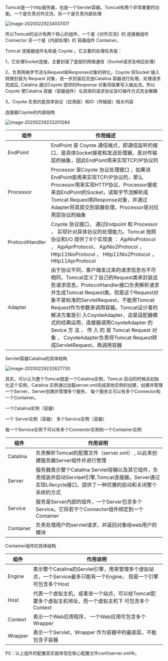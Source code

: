 Tomcat是一个http服务器，也是一个Servlet容器。Tomcat有两个非常重要的功能。一个是负责对外交流，另一个是负责内部处理



![image-20200229234037417](C:\Users\T\AppData\Roaming\Typora\typora-user-images\image-20200229234037417.png)



所以Tomcat的设计有两个核心的组件，一个是《对外交流》的 连接器组件Connector 另一个是《内部处理》的 容器组件 Container。

Tomcat 连接器组件名称是 Coyote  。它主要的处理任务是：

1，它处理Socket连接。主要封装了底层的网络通信（Socket请求及响应处理）

2，负责网络字节流与Request和Response对象的转化。Coyote 将Socket 输⼊转换封装为 Request 对象，进⼀步封装后交由Catalina 容器进⾏处理，处理请求完成后, Catalina 通过Coyote 提供的Response 对象将结果写⼊输出流。所以 Coyote 使Catalina 容器（容器组件）与具体的请求协议及IO操作⽅式完全解耦

3，Coyote 负责的是具体协议（应⽤层）和IO（传输层）相关内容  



连接器Coyote的内部结构

![image-20200229233201284](C:\Users\T\AppData\Roaming\Typora\typora-user-images\image-20200229233201284.png)



| **组件**        | **作⽤描述**                                                 |
| --------------- | ------------------------------------------------------------ |
| EndPoint        | EndPoint 是 Coyote  通信端点，即通信监听的接⼝，是具体Socket接收和发送处理器，是对传输层的抽象，因此EndPoint⽤来实现TCP/IP协议的 |
| Processor       | Processor 是Coyote  协议处理接⼝ ，如果说EndPoint是⽤来实现TCP/IP协议的，那么Processor⽤来实现HTTP协议，Processor接收来⾃EndPoint的Socket，读取字节流解析成Tomcat Request和Response对象，并通过Adapter将其提交到容器处理，Processor是对应⽤层协议的抽象 |
| ProtocolHandler | Coyote 协议接⼝， 通过Endpoint 和 Processor  ， 实现针对具体协议的处理能⼒。Tomcat  按照协议和I/O 提供了6个实现类 ： AjpNioProtocol  ， AjpAprProtocol， AjpNio2Protocol ， Http11NioProtocol ， Http11Nio2Protocol ，Http11AprProtocol |
| Adapter         | 由于协议不同，客户端发过来的请求信息也不尽相同，Tomcat定义了⾃⼰的Request类来封装这些请求信息。ProtocolHandler接⼝负责解析请求并⽣成Tomcat Request类。但是这个Request对象不是标准的ServletRequest，不能⽤Tomcat Request作为参数来调⽤容器。Tomcat设计者的解决⽅案是引  ⼊CoyoteAdapter，这是适配器模式的经典运⽤，连接器调⽤CoyoteAdapter  的 Sevice ⽅ 法 ， 传 ⼊ 的 是 Tomcat  Request 对 象 ， CoyoteAdapter负责将Tomcat Request转成ServletRequest，再调⽤容器 |



Servlet容器Catalina的具体结构

![image-20200229232627730](C:\Users\T\AppData\Roaming\Typora\typora-user-images\image-20200229232627730.png)

其实，可以认为整个Tomcat就是⼀个Catalina实例，Tomcat 启动的时候会初始化这个实例，Catalina 实例通过加载server.xml完成其他实例的创建，创建并管理⼀个Server，Server创建并管理多个服务，   每个服务⼜可以有多个Connector和⼀个Container。

⼀个Catalina实例（容器）

⼀个 Server实例（容器） 多个Service实例（容器）

每⼀个Service实例下可以有多个Connector实例和⼀个Container实例

| 组件      | 作用说明                                                     |
| --------- | ------------------------------------------------------------ |
| Catalina  | 负责解析Tomcat的配置⽂件（server.xml） , 以此来创建服务器Server组件并进⾏管理 |
| Server    | 服务器表示整个Catalina   Servlet容器以及其它组件，负责组装并启动Servlaet引擎,Tomcat连接器。Server通过实现Lifecycle接⼝，提供了⼀种优雅的启动和关闭整个系统的⽅式 |
| Service   | 服务是Server内部的组件，⼀个Server包含多个Service。它将若⼲个Connector组件绑定到⼀个Container |
| Container | 负责处理⽤户的servlet请求，并返回对象给web⽤户的模块         |

Container组件的具体结构

| 组件    | 作用说明                                                     |
| ------- | ------------------------------------------------------------ |
| Engine  | 表示整个Catalina的Servlet引擎，⽤来管理多个虚拟站点，⼀个Service最多只能有⼀个Engine，  但是⼀个引擎可包含多个Host |
| Host    | 代表⼀个虚拟主机，或者说⼀个站点，可以给Tomcat配置多个虚拟主机地址，⽽⼀个虚拟主机下   可包含多个Context |
| Context | 表示⼀个Web应⽤程序， ⼀个Web应⽤可包含多个Wrapper           |
| Wrapper | 表示⼀个Servlet，Wrapper 作为容器中的最底层，不能包含⼦容器  |

PS：以上组件的配置其实就体现在核心配置文件conf/server.xml中。